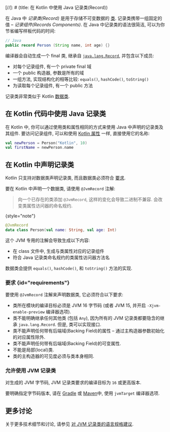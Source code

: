 [//]: # (title: 在 Kotlin 中使用 Java 记录类(Record))

在 Java 中 _记录类(Record)_ 是用于存储不可变数据的 [类](https://openjdk.java.net/jeps/395).
记录类携带一组固定的值 – _记录组件(Records Components)_.
在 Java 中记录类的语法很简洁, 可以为你节省编写样板代码的时间:

```java
// Java
public record Person (String name, int age) {}
```

编译器会自动生成一个 final 类, 继承自 [`java.lang.Record`](https://docs.oracle.com/en/java/javase/16/docs/api/java.base/java/lang/Record.html),
并包含以下成员:
* 对每个记录组件, 有一个 private final 域
* 一个 public 构造器, 参数是所有的域
* 一组方法, 实现结构化的相等比较: `equals()`, `hashCode()`, `toString()`
* 为读取每个记录组件, 有一个 public 方法

记录类非常类似于 Kotlin [数据类](data-classes.md).

## 在 Kotlin 代码中使用 Java 记录类

在 Kotlin 中, 你可以通过使用类和属性相同的方式来使用 Java 中声明的记录类及其组件.
要访问记录组件, 可以和使用 [Kotlin 属性](properties.md) 一样, 直接使用它的名称:

```kotlin
val newPerson = Person("Kotlin", 10)
val firstName = newPerson.name
```

## 在 Kotlin 中声明记录类

Kotlin 只支持对数据类声明记录类, 而且数据类必须符合 [要求](#requirements).

要在 Kotlin 中声明一个数据类, 请使用 `@JvmRecord` 注解:

> 向一个已存在的类添加 `@JvmRecord`, 这样的变化会导致二进制不兼容. 会改变类属性访问器的命名规约.
>
{style="note"}

```kotlin
@JvmRecord
data class Person(val name: String, val age: Int)
```

这个 JVM 专用的注解会导致生成以下内容:

* 在 class 文件中, 生成与类属性对应的记录组件
* 符合 Java 记录类命名规约的类属性访问器方法名

数据类会提供 `equals()`, `hashCode()`, 和 `toString()` 方法的实现.

### 要求 {id="requirements"}

要使用 `@JvmRecord` 注解来声明数据类, 它必须符合以下要求:

* 类所在模块的编译目标必须是 JVM 16 字节码 (或者 JVM 15, 并开启 `-Xjvm-enable-preview` 编译器选项).
* 类不能明确继承任何其他类 (包括 `Any`), 因为所有的 JVM 记录类都要隐含的继承 `java.lang.Record`.
  但是, 类可以实现接口.
* 类不能声明任何带有后端域(Backing Field)的属性 – 通过主构造器参数初始化的对应属性除外.
* 类不能声明任何带有后端域(Backing Field)的可变属性.
* 不能是局部(local)类.
* 类的主构造器的可见度必须与类本身相同.

### 允许使用 JVM 记录类

对生成的 JVM 字节码, JVM 记录类要求的编译目标为 `16` 或更高版本.

要明确指定字节码版本, 请在 [Gradle](gradle-compiler-options.md#attributes-specific-to-jvm)
或 [Maven](maven.md#attributes-specific-to-jvm)中, 使用 `jvmTarget` 编译器选项.

## 更多讨论

关于更多技术细节和讨论, 请参见 [对 JVM 记录类的语言规格建议](https://github.com/Kotlin/KEEP/blob/master/proposals/jvm-records.md).
